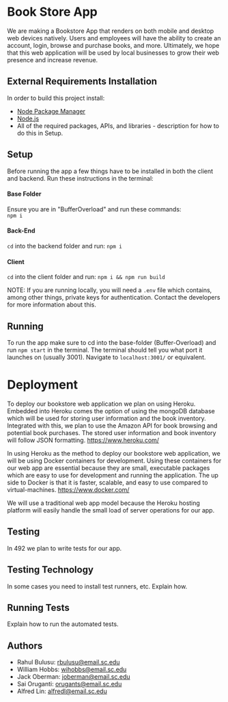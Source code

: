 # Book Store App 
We are making a Bookstore App that renders on both mobile and desktop web devices natively. Users and employees will have the ability to create an account, login, browse and purchase books, and more. Ultimately, we hope that this web application will be used by local businesses to grow their web presence and increase revenue.  

## External Requirements Installation
In order to build this project install:
* [Node Package Manager](https://www.npmjs.com/)
* [Node.js](https://nodejs.org/en/)
* All of the required packages, APIs, and libraries - description for how to do this in Setup.

## Setup
Before running the app a few things have to be installed in both the client and backend. Run these instructions in the terminal:  
#### Base Folder 
Ensure you are in "BufferOverload" and run these commands:  
`npm i`  

#### Back-End  
`cd` into the backend folder and run: `npm i`  

#### Client    
`cd` into the client folder and run: `npm i && npm run build` 

NOTE: If you are running locally, you will need a `.env` file which contains, among other things,
private keys for authentication. Contact the developers for more information about this.

## Running
To run the app make sure to cd into the base-folder (Buffer-Overload) and run `npm start` in the terminal.
The terminal should tell you what port it launches on (usually 3001). Navigate to `localhost:3001/` or equivalent.

# Deployment
To deploy our bookstore web application we plan on using Heroku. Embedded into Heroku comes the option of using the mongoDB database which will be used for storing user information and the book inventory. Integrated with this, we plan to use the Amazon API for book browsing and potential book purchases. The stored user information and book inventory will follow JSON formatting. https://www.heroku.com/

In using Heroku as the method to deploy our bookstore web application, we will be using Docker containers for development. Using these containers for our web app are essential because they are small, executable packages which are easy to use for development and running the application. The up side to Docker is that it is faster, scalable, and easy to use compared to virtual-machines. https://www.docker.com/

We will use a traditional web app model because the Heroku hosting platform will easily handle the small load of server operations for our app.


## Testing
In 492 we plan to write tests for our app.

## Testing Technology

In some cases you need to install test runners, etc. Explain how.

## Running Tests

Explain how to run the automated tests.

## Authors

* Rahul Bulusu: rbulusu@email.sc.edu
* William Hobbs: wihobbs@email.sc.edu
* Jack Oberman: joberman@email.sc.edu 
* Sai Oruganti: orugants@email.sc.edu
* Alfred Lin: alfredl@email.sc.edu
